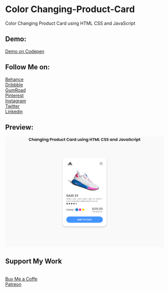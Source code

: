 # Color Changing-Product-Card
 Color Changing Product Card using HTML CSS and JavaScript
 <br>
 ## Demo:
<a target="_blank" href="https://codepen.io/danishlaeeq/pen/ExvbJPv">Demo on Codepen</a>
<br>
## Follow Me on:
 <a target="_blank" href="https://www.behance.net/danishlaeeq">Behance</a>
 </br>
  <a target="_blank" href="https://dribbble.com/danishlaeeq">Dribbble</a>
 </br>
  <a target="_blank" href="https://app.gumroad.com/danishlaeeq">GumRoad</a>
 </br>
   <a target="_blank" href="https://www.pinterest.com/danish_laeeq/">Pinterest</a>
 </br>
   <a target="_blank" href="https://www.instagram.com/_danishlaeeq/">Instagram</a>
 </br>
   <a target="_blank" href="https://twitter.com/_danishlaeeq">Twitter</a>
 </br>
   <a target="_blank" href="https://linkedin.com/in/danishlaeeq/">Linkedin</a>
 </br>
<h2>Preview:</h2>
<img src="preview.png">
</br>
<div class="bottom-text">
   <h2>Support My Work</h2>
   </br>
   <a target="_blank" href="https://www.buymeacoffee.com/danishlaeeq">Buy Me a Coffe</a>
   </br>
   <a target="_blank" href="https://www.patreon.com/danishlaeeq">Patreon</a>
</div>
